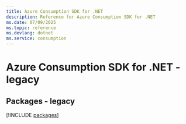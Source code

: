 ```yaml
---
title: Azure Consumption SDK for .NET
description: Reference for Azure Consumption SDK for .NET
ms.date: 07/09/2025
ms.topic: reference
ms.devlang: dotnet
ms.service: consumption
---
```

# Azure Consumption SDK for .NET - legacy
## Packages - legacy
[!INCLUDE [packages](consumption-index.md)]